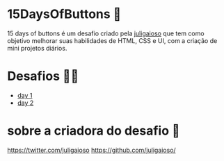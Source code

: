 # 15DaysOfButtons 🚀

15 days of buttons é um desafio criado pela [juligaioso](https://github.com/juligaioso/15DaysOfButtons) que tem como objetivo melhorar suas habilidades de HTML, CSS e UI, com a criação de mini projetos diários.

# Desafios 👨‍💻
* [day 1](https://github.com/VitorEstevam/15-days-of-buttons/tree/main/days/day%201)
* [day 2](https://github.com/VitorEstevam/15-days-of-buttons/tree/main/days/day%202)

# sobre a criadora do desafio 📝
https://twitter.com/juligaioso
https://github.com/juligaioso/
